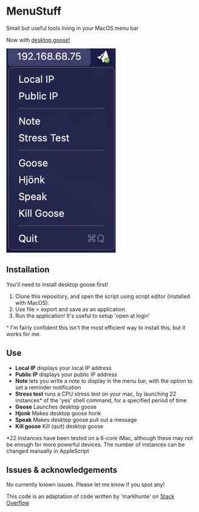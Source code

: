 # MenuStuff

Small but useful tools living in your MacOS menu bar

Now with [desktop goose!](https://samperson.itch.io/desktop-goose)

![Screenshot](https://github.com/NathanaelJ/MenuStuff/blob/main/Options.png)

## Installation

You'll need to install desktop goose first!
1. Clone this repository, and open the script using script editor (installed with MacOS).
2. Use file > export and save as an application.
3. Run the application! It's useful to setup 'open at login'

^ I'm fairly confident this isn't the most efficient way to install this, but it works for me.

## Use

* **Local IP** displays your local IP address
* **Public IP** displays your public IP address
* **Note** lets you write a note to display in the menu bar, with the option to set a reminder notification
* **Stress test** runs a CPU stress test on your mac, by launching 22 instances* of the 'yes' shell command, for a specified period of time
* **Goose** Launches desktop goose
* **Hjonk** Makes desktop goose honk
* **Speak** Makes desktop goose pull out a message
* **Kill goose** Kill (quit) desktop goose

*22 Instances have been tested on a 6-core iMac, although these may not be enough for more powerful devices. The number of instances can be changed manually in AppleScript

## Issues & acknowledgements

No currently known issues. Please let me know if you spot any!

This code is an adaptation of code written by 'markhunte' on [Stack Overflow](https://stackoverflow.com/questions/29191190/display-and-update-applescript-output-in-background)

